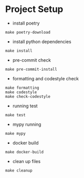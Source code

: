 # Project Setup

- install poetry

```shell
make poetry-download
```

- install python dependencies

```shell
make install
```

- pre-commit check
```shell
make pre-commit-install
```

- formatting and codestyle check

```shell
make formatting
make codestyle
make check-codestyle
```

- running test

```shell
make test
```

- mypy running

```shell
make mypy
```

- docker build

```shell
make docker-build
```

- clean up files

```shell
make cleanup
```
